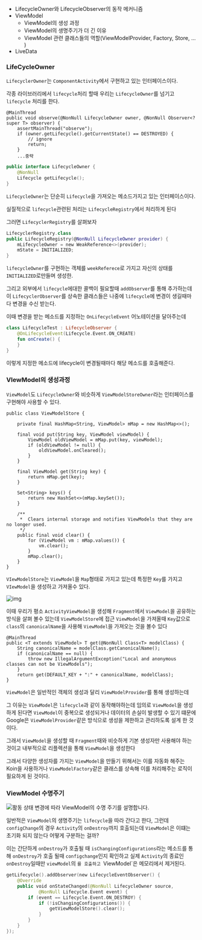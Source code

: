 - LifecycleOwner와 LifecycleObserver의 동작 메커니즘
- ViewModel
  - ViewModel의 생성 과정
  - ViewModel의 생명주기가 더 긴 이유
  - ViewModel 관련 클래스들의 역할(ViewModelProvider, Factory, Store, ... )
- LiveData



### LifeCycleOwner

`LifecyclerOwner`는 `ComponentActivity`에서 구현하고 있는 인터페이스이다.

각종 라이브러리에서 `lifecycle`처리 할때 우리는 `LifecycleOwner`를 넘기고 `lifecycle` 처리를 한다.

```
@MainThread
public void observe(@NonNull LifecycleOwner owner, @NonNull Observer<? super T> observer) {
    assertMainThread("observe");
    if (owner.getLifecycle().getCurrentState() == DESTROYED) {
        // ignore
        return;
    }
    ...중략
```

```kotlin
public interface LifecycleOwner {
    @NonNull
    Lifecycle getLifecycle();
}
```

`LifecycleOwner`는 단순히 `Lifecycle`을 가져오는 메소드가지고 있는 인터페이스이다.

실질적으로 `lifecycle`관련된 처리는 `LifecycleRegistry`에서 처리하게 된다

그러면 `LifecyclerRegistry`를 살펴보자

```kotlin
LifecyclerRegistry.class
public LifecycleRegistry(@NonNull LifecycleOwner provider) {
    mLifecycleOwner = new WeakReference<>(provider);
    mState = INITIALIZED;
}
```

`lifecycleOwner`를 구현하는 객체를 `weekReferece`로 가지고 자신의 상태를 `INITIALIZED`로만들며 생성한.

그리고 외부에서 `lifecycle`에대한 콜백이 필요할때 `addObserver`를 통해 추가하는데 이 `LifecyclerObserver`를 상속한 클래스들은 나중에 `lifecycle`에 변경이 생길때마다 변경을 수신 받는다.

이때 변경을 받는 메소드를 지정하는 `OnLifecycleEvent` 어노테이션을 달아주는데

```kotlin
class LifecycleTest : LifecycleObserver {
    @OnLifecycleEvent(Lifecycle.Event.ON_CREATE)
    fun onCreate() {
    }
}
```

이렇게 지정한 메소드에 lifecycle이 변경될때마다 해당 메소드를 호출해준다.



### VIewModel의 생성과정

`ViewModel`도 `LifecycleOwner`와 비슷하게 `ViewModelStoreOwner`라는 인터페이스를 구현해야 사용할 수 있다.

```
public class ViewModelStore {

    private final HashMap<String, ViewModel> mMap = new HashMap<>();

    final void put(String key, ViewModel viewModel) {
        ViewModel oldViewModel = mMap.put(key, viewModel);
        if (oldViewModel != null) {
            oldViewModel.onCleared();
        }
    }

    final ViewModel get(String key) {
        return mMap.get(key);
    }

    Set<String> keys() {
        return new HashSet<>(mMap.keySet());
    }

    /**
     *  Clears internal storage and notifies ViewModels that they are no longer used.
     */
    public final void clear() {
        for (ViewModel vm : mMap.values()) {
            vm.clear();
        }
        mMap.clear();
    }
}
```

`VIewModelStore`는 `ViewModel`을 `Map`형태로 가지고 있는데 특정한 `Key`를 가지고 `VIewModel`을 생성하고 가져올수 있다. 

![img](https://miro.medium.com/max/875/0*Io9CAKKPaZbZH1Q0.png)

이때 우리가 평소 `ActivityViewModel`을 생성해 `Fragment`에서 `ViewModel`을 공유하는 방식을 살펴 볼수 있는데 `ViewModelStore`에 접근 `ViewModel`을 가져올때 `Key`값으로 `class`의 `canonicalName`을 사용해 `ViewModel`을 가져오는 것을 볼수 있다

```
@MainThread
public <T extends ViewModel> T get(@NonNull Class<T> modelClass) {
    String canonicalName = modelClass.getCanonicalName();
    if (canonicalName == null) {
        throw new IllegalArgumentException("Local and anonymous classes can not be ViewModels");
    }
    return get(DEFAULT_KEY + ":" + canonicalName, modelClass);
}
```



`ViewModel`은 일반적인 객체의 생성과 달리 `ViewModelProvider`를 통해 생성하는데 

그 이유는 `ViewModel`은 `lifecycle`과 같이 동작해야하는데 임의로 `ViewModel`을 생성하게 된다면 `ViewModel`이 중복으로 생성되거나 데이터의 손실이 발생할 수 있기 떄문에 Google은 `ViewModelProvider`같은 방식으로 생성을 제한하고 관리하도록 설계 한 것이다.

그래서 `ViewModel`을 생성할 때 `Fragment`때와 비슷하게 기본 생성자만 사용해야 하는 것이고 내부적으로 리플렉션을 통해 `ViewModel`을 생성한다

그래서 다양한 생성자를 가지는 `ViewModel`을 만들기 위해서는 이를 자동화 해주는 Koin을 사용하거나  `ViewModelFactory`같은 클래스를 상속해 이를 처리해주는 로직이 필요하게 된 것이다.



 ### ViewModel 수명주기

![활동 상태 변경에 따라 ViewModel의 수명 주기를 설명합니다.](https://developer.android.com/images/topic/libraries/architecture/viewmodel-lifecycle.png?hl=ko)

일반적은 `ViewModel`의 생명주기는 `lifecycle`을 따라 간다고 한다, 그런데 `configChange`의 경우 `Activity`의 `onDestroy`까지 호출되는데 `ViewModel`은 이떄는 초기화 되지 않는다 어떻게 구분하는 걸까?

이는 간단하게 `onDestroy`가 호출될 때 `isChangingConfigurations`라는 메소드를 통해 `onDestroy`가 호출 될때 `configchange`인지 확인하고 실제 `Activity`의 종료인 `onDestroy`일때만 `viewModel`의 `를 호출하고 `ViewModel`은 메모리에서 제거된다.

```kotlin
getLifecycle().addObserver(new LifecycleEventObserver() {
    @Override
    public void onStateChanged(@NonNull LifecycleOwner source,
            @NonNull Lifecycle.Event event) {
        if (event == Lifecycle.Event.ON_DESTROY) {
            if (!isChangingConfigurations()) {
                getViewModelStore().clear();
            }
        }
    }
});
```

